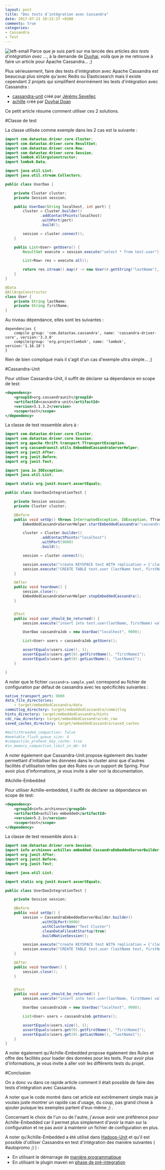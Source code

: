 ```yaml
---
layout: post
title: "Des tests d'intégration avec Cassandra"
date: 2017-07-21 10:22:37 +0200
comments: true
categories: 
- Cassandra
- Test
---
```

![left-small](/images/1200px-Cassandra_logo.svg.png) Parce que je suis parti sur ma lancée des articles _des tests d'intégration avec ..._, à la demande de [Duyhai](https://twitter.com/doanduyhai), voilà que je me retrouve à faire un article pour Apache Cassandra... ;)

Plus sérieusement, faire des tests d'intégration avec Apache Cassandra est beaucoup plus simple qu'avec Redis ou Elasticsearch mais il existe cependant 2 projets qui simplifient énormément les tests d'intégration avec Cassandra :

* [cassandra-unit](https://github.com/jsevellec/cassandra-unit) créé par [Jérémy Sevellec](https://github.com/jsevellec)
* [achille](https://github.com/doanduyhai/Achilles) créé par [Duyhai Doan](https://twitter.com/doanduyhai) 

Ce petit article résume comment utiliser ces 2 solutions.

<!-- more -->
#Classe de test

La classe utilisée comme exemple dans les 2 cas est la suivante :

```java
import com.datastax.driver.core.Cluster;
import com.datastax.driver.core.ResultSet;
import com.datastax.driver.core.Row;
import com.datastax.driver.core.Session;
import lombok.AllArgsConstructor;
import lombok.Data;

import java.util.List;
import java.util.stream.Collectors;

public class UserDao {

    private Cluster cluster;
    private Session session;

    public UserDao(String localhost, int port) {
        cluster = Cluster.builder()
                .addContactPoints(localhost)
                .withPort(port)
                .build();

        session = cluster.connect();
    }

    public List<User> getUsers() {
        ResultSet execute = session.execute("select * from test.user");

        List<Row> res = execute.all();

        return res.stream().map(r -> new User(r.getString("lastName"), r.getString("firstName"))).collect(Collectors.toList());
    }
}

@Data
@AllArgsConstructor
class User {
    private String lastName;
    private String firstName;
}
```

Au niveau dépendance, elles sont les suivantes :
```plain
dependencies {
    compile group: 'com.datastax.cassandra', name: 'cassandra-driver-core', version:'3.3.0'
    compile(group: 'org.projectlombok', name: 'lombok', version:'1.16.18') 
}
```

Rien de bien compliqué mais il s'agit d'un cas d'exemple ultra simple... ;)

#Cassandra-Unit

Pour utiliser Cassandra-Unit, il suffit de déclarer sa dépendance en scope de test:
```xml
<dependency>
    <groupId>org.cassandraunit</groupId>
    <artifactId>cassandra-unit</artifactId>
    <version>3.1.3.2</version>
    <scope>test</scope>
</dependency>
```

La classe de test ressemble alors à :
```java
import com.datastax.driver.core.Cluster;
import com.datastax.driver.core.Session;
import org.apache.thrift.transport.TTransportException;
import org.cassandraunit.utils.EmbeddedCassandraServerHelper;
import org.junit.After;
import org.junit.Before;
import org.junit.Test;

import java.io.IOException;
import java.util.List;

import static org.junit.Assert.assertEquals;

public class UserDaoIntegrationTest {

    private Session session;
    private Cluster cluster;

    @Before
    public void setUp() throws InterruptedException, IOException, TTransportException {
        EmbeddedCassandraServerHelper.startEmbeddedCassandra("cassandra-sample.yaml");

        cluster = Cluster.builder()
                .addContactPoints("localhost")
                .withPort(9000)
                .build();

        session = cluster.connect();

        session.execute("create KEYSPACE test WITH replication = {'class': 'SimpleStrategy' , 'replication_factor': '1' }");
        session.execute("CREATE TABLE test.user (lastName text, firstName text, PRIMARY KEY (lastName))");
    }

    @After
    public void teardown() {
        session.close();
        EmbeddedCassandraServerHelper.stopEmbeddedCassandra();
    }


    @Test
    public void user_should_be_returned() {
        session.execute("insert into test.user(lastName, firstName) values('lastName1', 'firstName1')");

        UserDao cassandraJob = new UserDao("localhost", 9000);

        List<User> users = cassandraJob.getUsers();

        assertEquals(users.size(), 1);
        assertEquals(users.get(0).getFirstName(), "firstName1");
        assertEquals(users.get(0).getLastName(), "lastName1");
    }

}
```

A noter que le fichier `cassandra-sample.yaml` correspond au fichier de configuration par défaut de cassandra avec les spécificités suivantes :
```yaml
native_transport_port: 9000
data_file_directories:
    - target/embeddedCassandra/data
commitlog_directory: target/embeddedCassandra/commitlog
hints_directory: target/embeddedCassandra/hints
cdc_raw_directory: target/embeddedCassandra/cdc_raw
saved_caches_directory: target/embeddedCassandra/saved_caches

#multithreaded_compaction: false
#memtable_flush_queue_size: 4
#compaction_preheat_key_cache: true
#in_memory_compaction_limit_in_mb: 64
```

A noter également que Cassandra-Unit propose également des loader permettant d'initialiser les données dans le cluster ainsi que d'autres facilités d'utilisation telles que des Rules ou un support de Spring. Pour avoir plus d'informations, je vous invite à aller voir la documentation.

#Achille-Embedded

Pour utiliser Achille-embedded, il suffit de déclarer sa dépendance en scope de test:
```xml
<dependency>
    <groupId>info.archinnov</groupId>
    <artifactId>achilles-embedded</artifactId>
    <version>5.2.1</version>
    <scope>test</scope>
</dependency>
```

La classe de test ressemble alors à :
```java
import com.datastax.driver.core.Session;
import info.archinnov.achilles.embedded.CassandraEmbeddedServerBuilder;
import org.junit.After;
import org.junit.Before;
import org.junit.Test;

import java.util.List;

import static org.junit.Assert.assertEquals;

public class UserDaoIntegrationTest {

    private Session session;

    @Before
    public void setUp() {
        session = CassandraEmbeddedServerBuilder.builder()
                .withCQLPort(9000)
                .withClusterName("Test Cluster")
                .cleanDataFilesAtStartup(true)
                .buildNativeSession();

        session.execute("create KEYSPACE test WITH replication = {'class': 'SimpleStrategy' , 'replication_factor': '1' }");
        session.execute("CREATE TABLE test.user (lastName text, firstName text, PRIMARY KEY (lastName))");
    }

    @After
    public void teardown() {
        session.close();
    }


    @Test
    public void user_should_be_returned() {
        session.execute("insert into test.user(lastName, firstName) values('lastName1', 'firstName1')");

        UserDao cassandraJob = new UserDao("localhost", 9000);

        List<User> users = cassandraJob.getUsers();

        assertEquals(users.size(), 1);
        assertEquals(users.get(0).getFirstName(), "firstName1");
        assertEquals(users.get(0).getLastName(), "lastName1");
    }
}
```

A noter également qu'Achille-Embedded propose également des Rules et offre des facilités pour loader des données pour les tests. Pour avoir plus d'informations, je vous invite à aller voir les différents tests du projet.

#Conclusion

On a donc vu dans ce rapide article comment il était possible de faire des tests d'intégration avec Cassandra.

A noter que le code montré dans cet article est extrêmement simple mais je voulais juste montrer un rapide cas d'usage, du coup, pas grand chose à ajouter puisque les exemples parlent d'eux-même ;) . 

Concernant le choix de l'un ou de l'autre, j'avoue avoir une préférence pour Achille-Embedded car il permet plus simplement d'avoir la main sur la configuration et ne pas avoir à maintenir un fichier de configuration en plus. 

A noter qu'Achille-Embedded a été utilisé dans [Hadoop-Unit](https://github.com/jetoile/hadoop-unit) et qu'il est possible d'utiliser Cassandra en test d'intégration des manière suivantes ( #autopromo ;) ) :

* En utilisant le démarrage de [manière programmatique](https://github.com/jetoile/hadoop-unit/blob/master/hadoop-unit-cassandra/src/test/java/fr/jetoile/hadoopunit/component/CassandraBootstrapTest.java)
* En utilisant le plugin maven en [phase de pré-integration](https://github.com/jetoile/hadoop-unit/blob/master/sample/spark-streaming-cassandra)